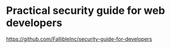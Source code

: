  # Practical security guide for web developers

https://github.com/FallibleInc/security-guide-for-developers

